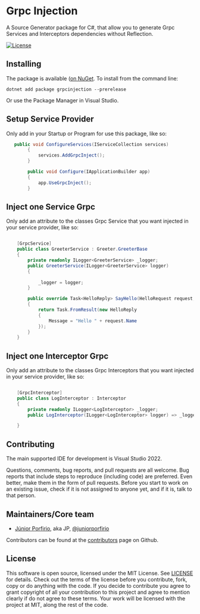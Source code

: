 # Grpc Injection
A Source Generator package for C#, that allow you to generate Grpc Services and Interceptors dependencies without Reflection.

[![License](https://img.shields.io/github/license/giggio/sourceinject.svg)](https://github.com/giggio/sourceinject/blob/master/LICENSE.txt)

## Installing
The package is available ([on NuGet](https://www.nuget.org/packages/grpcinjection).
To install from the command line:

```shell
dotnet add package grpcinjection --prerelease
```

Or use the Package Manager in Visual Studio.


## Setup Service Provider
Only add in your Startup or Program for use this package, like so:
```csharp
   public void ConfigureServices(IServiceCollection services)
        {
            services.AddGrpcInject();
        }

        public void Configure(IApplicationBuilder app)
        {
            app.UseGrpcInject();
        }
```

## Inject one Service Grpc
Only add an attribute to the classes Grpc Service that you want injected in your service provider, like so:

```csharp

    [GrpcService]
    public class GreeterService : Greeter.GreeterBase
    {
        private readonly ILogger<GreeterService> _logger;
        public GreeterService(ILogger<GreeterService> logger)
        {
            
            _logger = logger;
        }

        public override Task<HelloReply> SayHello(HelloRequest request, ServerCallContext context)
        {
            return Task.FromResult(new HelloReply
            {
                Message = "Hello " + request.Name
            });
        }
    }
```

## Inject one Interceptor Grpc
Only add an attribute to the classes Grpc Interceptors that you want injected in your service provider, like so:

```csharp

    [GrpcInterceptor]
    public class LogInterceptor : Interceptor
    {
        private readonly ILogger<LogInterceptor> _logger;
        public LogInterceptor(ILogger<LogInterceptor> logger) => _logger = logger;

    }
```
## Contributing

The main supported IDE for development is Visual Studio 2022.

Questions, comments, bug reports, and pull requests are all welcome.
Bug reports that include steps to reproduce (including code) are
preferred. Even better, make them in the form of pull requests.
Before you start to work on an existing issue, check if it is not assigned
to anyone yet, and if it is, talk to that person.

## Maintainers/Core team

-   [Júnior Porfirio](http://juniorporfirio.medium.com/), aka JP,
    [@juniorporfirio](https://twitter.com/juniorporfirio)

Contributors can be found at the [contributors](https://github.com/giggio/grpcinjection/graphs/contributors) page on Github.

## License

This software is open source, licensed under the MIT License.
See [LICENSE](https://github.com/juniorporfirio/grpcinjection/blob/master/LICENSE) for details.
Check out the terms of the license before you contribute, fork, copy or do anything
with the code. If you decide to contribute you agree to grant copyright of all your contribution to this project and agree to
mention clearly if do not agree to these terms. Your work will be licensed with the project at MIT, along the rest of the code.


 
